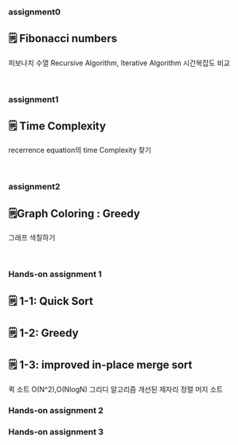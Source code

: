 ### assignment0

## 🗒️ Fibonacci numbers

피보나치 수열 Recursive Algorithm, Iterative Algorithm 시간복잡도 비교

<br/>

### assignment1

## 🗒️ Time Complexity

recerrence equation의 time Complexity 찾기

<br/>

### assignment2

## 🗒️Graph Coloring : Greedy

그래프 색칠하기

<br/>

### Hands-on assignment 1

## 🗒️ 1-1: Quick Sort

## 🗒️ 1-2: Greedy

## 🗒️ 1-3: improved in-place merge sort

퀵 소트 O(N^2),O(NlogN)
그리디 알고리즘
개선된 제자리 정렬 머지 소트

### Hands-on assignment 2

### Hands-on assignment 3
